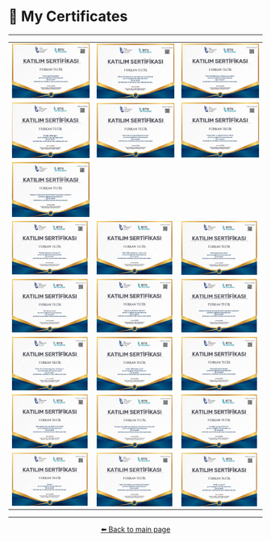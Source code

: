 # 🏅 My Certificates


---

<div align="center">

|  |  |  |
|--|--|--|
| <a href="../Screenshot_19.png"><img src="../Screenshot_19.png" width="200"/></a> | <a href="../Screenshot_20.png"><img src="../Screenshot_20.png" width="200"/></a> | <a href="../Screenshot_21.png"><img src="../Screenshot_21.png" width="200"/></a> |
| <a href="../Screenshot_22.png"><img src="../Screenshot_22.png" width="200"/></a> | <a href="../Screenshot_23.png"><img src="../Screenshot_23.png" width="200"/></a> | <a href="../Screenshot_24.png"><img src="../Screenshot_24.png" width="200"/></a> |
| <a href="../Screenshot_9.png"><img src="../Screenshot_9.png" width="200"/> |
| <img src="https://github.com/furkantecir/FurkanTecir/blob/main/Screenshot_4.png" width="150"/> | <img src="https://github.com/furkantecir/FurkanTecir/blob/main/Screenshot_5.png" width="150"/> | <img src="https://github.com/furkantecir/FurkanTecir/blob/main/Screenshot_6.png" width="150"/> |
| <img src="https://github.com/furkantecir/FurkanTecir/blob/main/Screenshot_7.png" width="150"/> | <img src="https://github.com/furkantecir/FurkanTecir/blob/main/Screenshot_8.png" width="150"/> | <img src="https://github.com/furkantecir/FurkanTecir/blob/main/Screenshot_9.png" width="150"/> |
| <img src="https://github.com/furkantecir/FurkanTecir/blob/main/Screenshot_10.png" width="150"/> | <img src="https://github.com/furkantecir/FurkanTecir/blob/main/Screenshot_11.png" width="150"/> | <img src="https://github.com/furkantecir/FurkanTecir/blob/main/Screenshot_12.png" width="150"/> |
| <img src="https://github.com/furkantecir/FurkanTecir/blob/main/Screenshot_13.png" width="150"/> | <img src="https://github.com/furkantecir/FurkanTecir/blob/main/Screenshot_14.png" width="150"/> | <img src="https://github.com/furkantecir/FurkanTecir/blob/main/Screenshot_15.png" width="150"/> |
| <img src="https://github.com/furkantecir/FurkanTecir/blob/main/Screenshot_16.png" width="150"/> | <img src="https://github.com/furkantecir/FurkanTecir/blob/main/Screenshot_17.png" width="150"/> | <img src="https://github.com/furkantecir/FurkanTecir/blob/main/Screenshot_18.png" width="150"/> |


</div>

---

<p align="center">
  <a href="https://github.com/furkantecir/FurkanTecir" target="_blank">⬅️ Back to main page</a>
</p>

